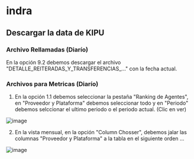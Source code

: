 # indra

## Descargar la data de KIPU
### Archivo Rellamadas (Diarío)
En la opción 9.2 debemos descargar el archivo "DETALLE_REITERADAS_Y_TRANSFERENCIAS_..." con la fecha actual.
### Archivos para Metricas (Diarío)
1. En la opción 1.1 debemos seleccionar la pestaña "Ranking de Agentes", en "Proveedor y Plataforma" debemos seleccionar todo y en "Periodo" debemos selccionar el ultimo periodo o el periodo actual. (Clic en ver)

![image](https://github.com/ipalominog/indra/assets/143540301/2cd21f3d-5c7b-4f09-9bf9-2b95ca081ae5)

2. En la vista mensual, en la opción "Column Chosser", debemos jalar las columnas "Proveedor y Plataforma" a la tabla en el siguiente orden ...

![image](https://github.com/ipalominog/indra/assets/143540301/ad70fced-3ec0-4915-95d0-37de6715d4f9)


